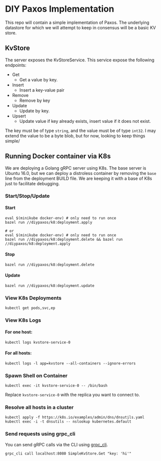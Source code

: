 # DIY Paxos Implementation

This repo will contain a simple implementation of Paxos. The underlying datastore for which we will attempt to keep in consensus will be a basic KV store.

## KvStore

The server exposes the KvStoreService. This service expose the following endpoints:

* Get
  * Get a value by key.
* Insert
  * Insert a key-value pair
* Remove
  * Remove by key
* Update
  * Update by key.
* Upsert
  * Update value if key already exists, insert value if it does not exist.
  
The key must be of type  `string`, and the value must be of type `int32`. I may extend the value to be a byte blob, but for now, looking to keep things simple/


## Running Docker container via K8s

We are deploying a Golang gRPC server using K8s. The base server is Ubuntu 16.0, but we can deploy a distroless container by removing the
`base` line from the deployment BUILD file. We are keeping it with a base of K8s just to facilitate debugging.

### Start/Stop/Update

#### Start

```shell
eval $(minikube docker-env) # only need to run once
bazel run //diypaxos/k8:deployment.apply

# or
eval $(minikube docker-env) # only need to run once
bazel run //diypaxos/k8:deployment.delete && bazel run //diypaxos/k8:deployment.apply
```

#### Stop

```shell
bazel run //diypaxos/k8:deployment.delete
```

#### Update

```shell
bazel run //diypaxos/k8:deployment.update
```

### View K8s Deployments

```shell
kubectl get pods,svc,ep
```

### View K8s Logs

#### For one host:

```shell
kubectl logs kvstore-service-0 
```

#### For all hosts:

```shell
kubectl logs -l app=kvstore --all-containers --ignore-errors
```

### Spawn Shell on Container

```shell
kubectl exec -it kvstore-service-0 -- /bin/bash
```

Replace `kvstore-service-0` with the replica you want to connect to.

### Resolve all hosts in a cluster

```shell
kubectl apply -f https://k8s.io/examples/admin/dns/dnsutils.yaml
kubectl exec -i -t dnsutils -- nslookup kubernetes.default
```

### Send requests using grpc_cli

You can send gRPC calls via the CLI using [grpc_cli](https://github.com/grpc/grpc/blob/master/doc/command_line_tool.md).

```shell
grpc_cli call localhost:8080 SimpleKvStore.Get "key: 'hi'"
```

